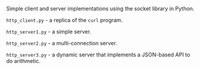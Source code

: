 Simple client and server implementations using the socket library in Python.

```http_client.py``` - a replica of the ```curl``` program.

```http_server1.py``` - a simple server.

```http_server2.py``` - a multi-connection server.

```http_server3.py``` - a dynamic server that implements a JSON-based API to do arithmetic.
